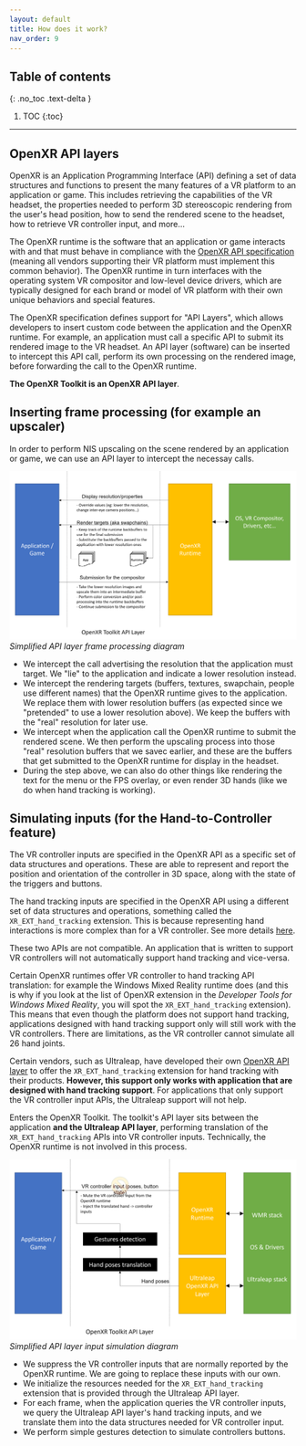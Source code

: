 ```yaml
---
layout: default
title: How does it work?
nav_order: 9
---
```


## Table of contents
{: .no_toc .text-delta }

1. TOC
{:toc}

---

## OpenXR API layers

OpenXR is an Application Programming Interface (API) defining a set of data structures and functions to present the many features of a VR platform to an application or game. This includes retrieving the capabilities of the VR headset, the properties needed to perform 3D stereoscopic rendering from the user's head position, how to send the rendered scene to the headset, how to retrieve VR controller input, and more...

The OpenXR runtime is the software that an application or game interacts with and that must behave in compliance with the [OpenXR API specification](https://www.khronos.org/registry/OpenXR/specs/1.0/html/xrspec.html) (meaning all vendors supporting their VR platform must implement this common behavior). The OpenXR runtime in turn interfaces with the operating system VR compositor and low-level device drivers, which are typically designed for each brand or model of VR platform with their own unique behaviors and special features.

The OpenXR specification defines support for "API Layers", which allows developers to insert custom code between the application and the OpenXR runtime. For example, an application must call a specific API to submit its rendered image to the VR headset. An API layer (software) can be inserted to intercept this API call, perform its own processing on the rendered image, before forwarding the call to the OpenXR runtime.

**The OpenXR Toolkit is an OpenXR API layer**.

## Inserting frame processing (for example an upscaler)

In order to perform NIS upscaling on the scene rendered by an application or game, we can use an API layer to intercept the necessay calls.

![Frame processing](site/endframe-processing.png)<br>
*Simplified API layer frame processing diagram*

- We intercept the call advertising the resolution that the application must target. We "lie" to the application and indicate a lower resolution instead.
- We intercept the rendering targets (buffers, textures, swapchain, people use different names) that the OpenXR runtime gives to the application. We replace them with lower resolution buffers (as expected since we "pretended" to use a lower resolution above). We keep the buffers with the "real" resolution for later use.
- We intercept when the application call the OpenXR runtime to submit the rendered scene. We then perform the upscaling process into those "real" resolution buffers that we savec earlier, and these are the buffers that get submitted to the OpenXR runtime for display in the headset.
- During the step above, we can also do other things like rendering the text for the menu or the FPS overlay, or even render 3D hands (like we do when hand tracking is working).

## Simulating inputs (for the Hand-to-Controller feature)

The VR controller inputs are specified in the OpenXR API as a specific set of data structures and operations. These are able to represent and report the position and orientation of the controller in 3D space, along with the state of the triggers and buttons.

The hand tracking inputs are specified in the OpenXR API using a different set of data structures and operations, something called the `XR_EXT_hand_tracking` extension. This is because representing hand interactions is more complex than for a VR controller. See more details [here](hand-tracking#prerequisites).

These two APIs are not compatible. An application that is written to support VR controllers will not automatically support hand tracking and vice-versa.

Certain OpenXR runtimes offer VR controller to hand tracking API translation: for example the Windows Mixed Reality runtime does (and this is why if you look at the list of OpenXR extension in the _Developer Tools for Windows Mixed Reality_, you will spot the `XR_EXT_hand_tracking` extension). This means that even though the platform does not support hand tracking, applications designed with hand tracking support only will still work with the VR controllers. There are limitations, as the VR controller cannot simulate all 26 hand joints.

Certain vendors, such as Ultraleap, have developed their own [OpenXR API layer](https://github.com/ultraleap/OpenXRHandTracking) to offer the `XR_EXT_hand_tracking` extension for hand tracking with their products. **However, this support only works with application that are designed with hand tracking support**. For applications that only support the VR controller input APIs, the Ultraleap support will not help.

Enters the OpenXR Toolkit. The toolkit's API layer sits between the application **and the Ultraleap API layer**, performing translation of the `XR_EXT_hand_tracking` APIs into VR controller inputs. Technically, the OpenXR runtime is not involved in this process.

![Frame processing](site/hand-to-controller.png)<br>
*Simplified API layer input simulation diagram*

- We suppress the VR controller inputs that are normally reported by the OpenXR runtime. We are going to replace these inputs with our own.
- We initialize the resources needed for the `XR_EXT_hand_tracking` extension that is provided through the Ultraleap API layer.
- For each frame, when the application queries the VR controller inputs, we query the Ultraleap API layer's hand tracking inputs, and we translate them into the data structures needed for VR controller input.
- We perform simple gestures detection to simulate controllers buttons.
